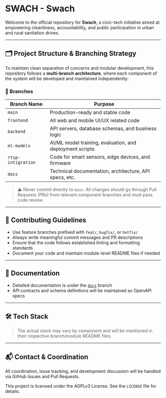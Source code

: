 #  SWACH - Swach 

Welcome to the official repository for **Swach**, a civic-tech initiative aimed at empowering cleanliness, accountability, and public participation in urban and rural sanitation drives.

---

## 🗂 Project Structure & Branching Strategy

To maintain clean separation of concerns and modular development, this repository follows a **multi-branch architecture**, where each component of the system will be developed and maintained independently:

### 📌 Branches
| Branch Name         | Purpose                                                   |
|---------------------|-----------------------------------------------------------|
| `main`              | Production-ready and stable code                          |
| `frontend`          | All web and mobile UI/UX related code                     |
| `backend`           | API servers, database schemas, and business logic         |
| `ml-models`         | AI/ML model training, evaluation, and deployment scripts  |
| `rtsp-intigration`  | Code for smart sensors, edge devices, and firmware        |
| `docs`              | Technical documentation, architecture, API specs, etc.    |

> ⚠️ Never commit directly to `main`. All changes should go through Pull Requests (PRs) from relevant component branches and must pass code review.

---

## 🚀 Contributing Guidelines

- Use feature branches prefixed with `feat/`, `bugfix/`, or `hotfix/`
- Always write meaningful commit messages and PR descriptions
- Ensure that the code follows established linting and formatting standards
- Document your code and maintain module-level README files if needed

---

## 📖 Documentation

- Detailed documentation is under the [`docs`](https://github.com/vishesh9131/swch/tree/docs) branch
- API contracts and schema definitions will be maintained as OpenAPI specs

---

## 🛠 Tech Stack

> The actual stack may vary by component and will be mentioned in their respective branch/module README files.

---

## 📬 Contact & Coordination

All coordination, issue tracking, and development discussion will be handled via GitHub Issues and Pull Requests.


This project is licensed under the AGPLv3 License. See the `LICENSE` file for details.


